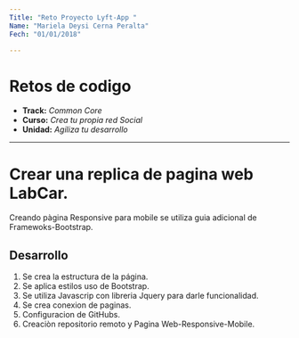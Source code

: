 ```yaml
---
Title: "Reto Proyecto Lyft-App "
Name: "Mariela Deysi Cerna Peralta"
Fech: "01/01/2018"

---
```

# Retos de codigo

* **Track:** _Common Core_
* **Curso:** _Crea tu propia red Social_
* **Unidad:** _Agiliza tu desarrollo_

***
# Crear una replica de pagina web LabCar.
Creando pàgina Responsive para mobile se utiliza guia adicional de Framewoks-Bootstrap.

## Desarrollo
1. Se crea la estructura de la página.
2. Se aplica estilos uso de Bootstrap.
3. Se utiliza Javascrip con libreria Jquery para darle funcionalidad.
4. Se crea conexion de paginas.
5. Configuracion de GitHubs.
6. Creaciòn repositorio remoto y Pagina Web-Responsive-Mobile.